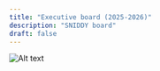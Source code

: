 ```yaml
---
title: "Executive board (2025-2026)"
description: "SNIDDY board"
draft: false
---
```


![Alt text](/images/2025_board.png)


